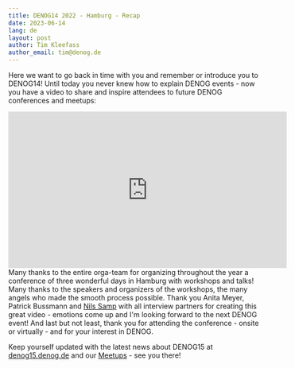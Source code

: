 ```yaml
---
title: DENOG14 2022 - Hamburg - Recap
date: 2023-06-14
lang: de
layout: post
author: Tim Kleefass
author_email: tim@denog.de
---
```


Here we want to go back in time with you and remember or introduce you to DENOG14! Until today you never knew how to explain DENOG events - now you have a video to share and inspire attendees to future DENOG conferences and meetups: 

<iframe width="560" height="315" src="https://www.youtube.com/embed/g49Du_g__RE" title="DENOG14 2022 - Hamburg - Recap" frameborder="0" allow="accelerometer; autoplay; clipboard-write; encrypted-media; gyroscope; picture-in-picture; web-share" allowfullscreen></iframe>

<br />
Many thanks to the entire orga-team for organizing throughout the year a conference of three wonderful days in Hamburg with workshops and talks! Many thanks to the speakers and organizers of the workshops, the many angels who made the smooth process possible. Thank you Anita Meyer, Patrick Bussmann and <a href="https://www.nilssamp.com">Nils Samp</a> with all interview partners for creating this great video - emotions come up and I'm looking forward to the next DENOG event!
And last but not least, thank you for attending the conference - onsite or virtually - and for your interest in DENOG.

Keep yourself updated with the latest news about DENOG15 at <a href="https://denog15.denog.de/">denog15.denog.de</a> and our <a href="/de/events/meetup2023.html">Meetups</a> - see you there! 

